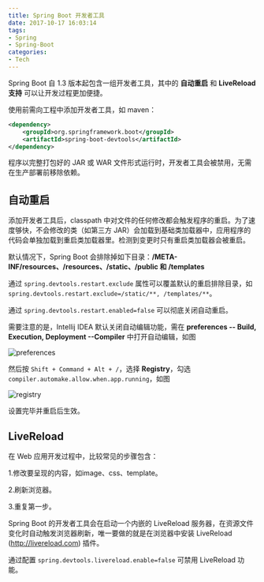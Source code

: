 ```yaml
---
title: Spring Boot 开发者工具
date: 2017-10-17 16:03:14
tags:
- Spring
- Spring-Boot
categories:
- Tech
---
```

Spring Boot 自 1.3 版本起包含一组开发者工具，其中的 **自动重启** 和 **LiveReload 支持** 可以让开发过程更加便捷。

使用前需向工程中添加开发者工具，如 maven：

```xml
<dependency>
 	<groupId>org.springframework.boot</groupId>
	<artifactId>spring-boot-devtools</artifactId>
</dependency>
```

  程序以完整打包好的 JAR 或 WAR 文件形式运行时，开发者工具会被禁用，无需在生产部署前移除依赖。



<!--more-->



## 自动重启

添加开发者工具后，classpath 中对文件的任何修改都会触发程序的重启。为了速度够快，不会修改的类（如第三方 JAR）会加载到基础类加载器中，应用程序的代码会单独加载到重启类加载器里。检测到变更时只有重启类加载器会被重启。

默认情况下，Spring Boot 会排除掉如下目录：**/META-INF/resources、/resources、/static、/public 和 /templates**

通过 `spring.devtools.restart.exclude` 属性可以覆盖默认的重启排除目录，如 `spring.devtools.restart.exclude=/static/**, /templates/**`。

通过 `spring.devtools.restart.enabled=false` 可以彻底关闭自动重启。

需要注意的是，Intellij IDEA 默认关闭自动编辑功能，需在 **preferences -- Build, Execution, Deployment --Compiler** 中打开自动编辑，如图

![preferences](http://ofu79o924.bkt.clouddn.com/201710171.png)



然后按 `Shift + Command + Alt + /`，选择 **Registry**，勾选 `compiler.automake.allow.when.app.running`，如图

![registry](http://ofu79o924.bkt.clouddn.com/201710172.png)

设置完毕并重启后生效。





## LiveReload

在 Web 应用开发过程中，比较常见的步骤包含：

1.修改要呈现的内容，如image、css、template。

2.刷新浏览器。

3.重复第一步。

Spring Boot 的开发者工具会在启动一个内嵌的 LiveReload 服务器，在资源文件变化时自动触发浏览器刷新，唯一要做的就是在浏览器中安装 LiveReload (http://livereload.com) 插件。

通过配置 `spring.devtools.livereload.enable=false` 可禁用 LiveReload 功能。

